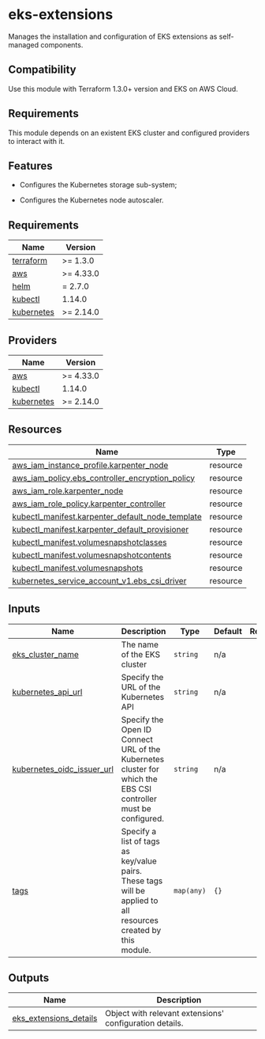 <!-- BEGIN_TF_DOCS -->
# eks-extensions

Manages the installation and configuration of EKS extensions as self-managed components.

## Compatibility

Use this module with Terraform 1.3.0+ version and EKS on AWS Cloud.

## Requirements

This module depends on an existent EKS cluster and configured providers to interact with it.

## Features

* Configures the Kubernetes storage sub-system;

* Configures the Kubernetes node autoscaler.

## Requirements

| Name | Version |
|------|---------|
| <a name="requirement_terraform"></a> [terraform](#requirement\_terraform) | >= 1.3.0 |
| <a name="requirement_aws"></a> [aws](#requirement\_aws) | >= 4.33.0 |
| <a name="requirement_helm"></a> [helm](#requirement\_helm) | = 2.7.0 |
| <a name="requirement_kubectl"></a> [kubectl](#requirement\_kubectl) | 1.14.0 |
| <a name="requirement_kubernetes"></a> [kubernetes](#requirement\_kubernetes) | >= 2.14.0 |
## Providers

| Name | Version |
|------|---------|
| <a name="provider_aws"></a> [aws](#provider\_aws) | >= 4.33.0 |
| <a name="provider_kubectl"></a> [kubectl](#provider\_kubectl) | 1.14.0 |
| <a name="provider_kubernetes"></a> [kubernetes](#provider\_kubernetes) | >= 2.14.0 |
## Resources

| Name | Type |
|------|------|
| [aws_iam_instance_profile.karpenter_node](https://registry.terraform.io/providers/hashicorp/aws/latest/docs/resources/iam_instance_profile) | resource |
| [aws_iam_policy.ebs_controller_encryption_policy](https://registry.terraform.io/providers/hashicorp/aws/latest/docs/resources/iam_policy) | resource |
| [aws_iam_role.karpenter_node](https://registry.terraform.io/providers/hashicorp/aws/latest/docs/resources/iam_role) | resource |
| [aws_iam_role_policy.karpenter_controller](https://registry.terraform.io/providers/hashicorp/aws/latest/docs/resources/iam_role_policy) | resource |
| [kubectl_manifest.karpenter_default_node_template](https://registry.terraform.io/providers/gavinbunney/kubectl/1.14.0/docs/resources/manifest) | resource |
| [kubectl_manifest.karpenter_default_provisioner](https://registry.terraform.io/providers/gavinbunney/kubectl/1.14.0/docs/resources/manifest) | resource |
| [kubectl_manifest.volumesnapshotclasses](https://registry.terraform.io/providers/gavinbunney/kubectl/1.14.0/docs/resources/manifest) | resource |
| [kubectl_manifest.volumesnapshotcontents](https://registry.terraform.io/providers/gavinbunney/kubectl/1.14.0/docs/resources/manifest) | resource |
| [kubectl_manifest.volumesnapshots](https://registry.terraform.io/providers/gavinbunney/kubectl/1.14.0/docs/resources/manifest) | resource |
| [kubernetes_service_account_v1.ebs_csi_driver](https://registry.terraform.io/providers/hashicorp/kubernetes/latest/docs/resources/service_account_v1) | resource |
## Inputs

| Name | Description | Type | Default | Required |
|------|-------------|------|---------|:--------:|
| <a name="input_eks_cluster_name"></a> [eks\_cluster\_name](#input\_eks\_cluster\_name) | The name of the EKS cluster | `string` | n/a | yes |
| <a name="input_kubernetes_api_url"></a> [kubernetes\_api\_url](#input\_kubernetes\_api\_url) | Specify the URL of the Kubernetes API | `string` | n/a | yes |
| <a name="input_kubernetes_oidc_issuer_url"></a> [kubernetes\_oidc\_issuer\_url](#input\_kubernetes\_oidc\_issuer\_url) | Specify the Open ID Connect URL of the Kubernetes cluster for which the EBS CSI controller must be configured. | `string` | n/a | yes |
| <a name="input_tags"></a> [tags](#input\_tags) | Specify a list of tags as key/value pairs. These tags will be applied to all resources created by this module. | `map(any)` | `{}` | no |
## Outputs

| Name | Description |
|------|-------------|
| <a name="output_eks_extensions_details"></a> [eks\_extensions\_details](#output\_eks\_extensions\_details) | Object with relevant extensions' configuration details. |
<!-- END_TF_DOCS -->